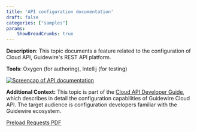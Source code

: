 ```yaml
---
title: 'API configuration documentation'
draft: false
categories: ["samples"]
params:
    ShowBreadCrumbs: true
---
```


**Description**: This topic documents a feature related to the configuration of Cloud API, Guidewire's REST API platform.

**Tools**: Oxygen (for authoring), Intellij (for testing)

<div style="display:inline-block;">
<a href="/preload-requests.pdf">
    <img src="/preload-screencap.png" alt="Screencap of API documentation" class="linked-image">
</a>
</div>

**Additional Context:** This topic is part of the [Cloud API Developer Guide](https://docs.guidewire.com/cloud/bc/latest/cloudapica/cloudAPI/topics/landing_Cloud-API-developer.html), which describes in detail the configuration capabilities of Guidewire Cloud API. The target audience is configuration developers familiar with the Guidewire ecosystem.

[Preload Requests PDF](preload-requests.pdf)








